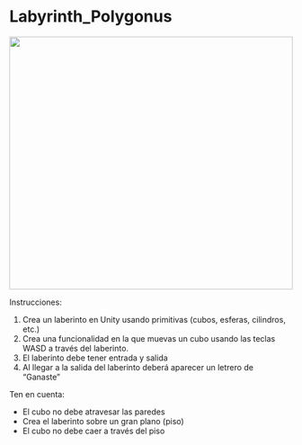 ﻿# Labyrinth_Polygonus


<img align='center' src='https://media2.giphy.com/media/v1.Y2lkPTc5MGI3NjExOWp5MGEzNnMya3ByNXRyMGYzMTNlM3Y1Y3JwMXkwOW81MTZ5eHptdSZlcD12MV9pbnRlcm5hbF9naWZfYnlfaWQmY3Q9Zw/XoDqWmYzOGpbvyt8cv/giphy.gif' width='100%' height='450px'> 


Instrucciones: 
1. Crea un laberinto en Unity usando primitivas (cubos, esferas, cilindros, etc.)
2. Crea una funcionalidad en la que muevas un cubo usando las teclas WASD a 
través del laberinto.
3. El laberinto debe tener entrada y salida 
4. Al llegar a la salida del laberinto deberá aparecer un letrero de “Ganaste”

Ten en cuenta: 
- El cubo no debe atravesar las paredes 
- Crea el laberinto sobre un gran plano (piso)
- El cubo no debe caer a través del piso
